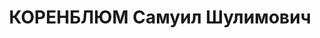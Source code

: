 ---
title: КОРЕНБЛЮМ Самуил Шулимович
description: 'Род. в 1894, Польша, г. Люблин, еврей, обр.: низшее, слесарь, член ВКП(б)
  с 1925 по 1937. Проживал: Винницкая обл., г. Гайсин. Механик Гайсинского плодозавода

  Арестован УНКВД по Винниц.обл. 31.10.1937. Обв. по ст. 54-8, 11 УК УССР. Приговор:
  ВК ВС СССР, 26.12.1937 – ВМН. Расстрелян 27.12.1937.

  Реабилитирован Прокуратурой Винницкой обл. 10.06.1994'
---